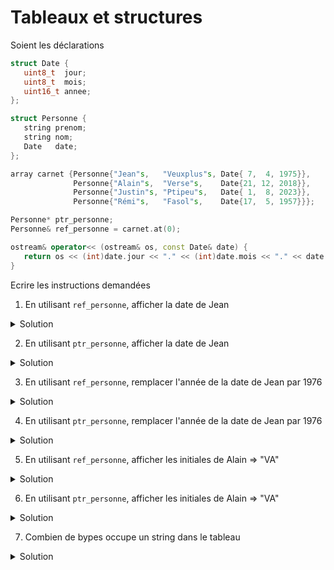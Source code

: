 # Tableaux et structures

Soient les déclarations

~~~cpp
struct Date {
   uint8_t  jour;
   uint8_t  mois;
   uint16_t annee;
};

struct Personne {
   string prenom;
   string nom;
   Date   date;
};

array carnet {Personne{"Jean"s,   "Veuxplus"s, Date{ 7,  4, 1975}},
              Personne{"Alain"s,  "Verse"s,    Date{21, 12, 2018}},
              Personne{"Justin"s, "Ptipeu"s,   Date{ 1,  8, 2023}},
              Personne{"Rémi"s,   "Fasol"s,    Date{17,  5, 1957}}};

Personne* ptr_personne;
Personne& ref_personne = carnet.at(0);

ostream& operator<< (ostream& os, const Date& date) {
   return os << (int)date.jour << "." << (int)date.mois << "." << date.annee;
}
~~~

Ecrire les instructions demandées
<br>

1) En utilisant `ref_personne`, afficher la date de Jean

<details>
<summary>Solution</summary>

~~~cpp
cout << ref_personne.date;
~~~

----------------------------------------

</details>

2) En utilisant `ptr_personne`, afficher la date de Jean

<details>
<summary>Solution</summary>

~~~cpp
// ces 3 affectations sont identiques
ptr_personne = &carnet.at(0);
ptr_personne = &carnet[0];
ptr_personne = carnet.data();

cout << ptr_personne->date;
~~~

----------------------------------------

</details>

3) En utilisant `ref_personne`, remplacer l'année de la date de Jean par 1976

<details>
<summary>Solution</summary>

~~~cpp
ref_personne.date.annee = 1976;
~~~

----------------------------------------

</details>

4) En utilisant `ptr_personne`, remplacer l'année de la date de Jean par 1976

<details>
<summary>Solution</summary>

~~~cpp
ptr_personne->date.annee = 1976;
~~~

----------------------------------------

</details>

5) En utilisant `ref_personne`, afficher les initiales de Alain => "VA"

<details>
<summary>Solution</summary>

~~~cpp
// difficile, une référence ne peut pas être ré-affectée
cout << (&ref_personne + 1)->prenom[0] << (&ref_personne + 1)->nom[0] << endl;
~~~

----------------------------------------

</details>

6) En utilisant `ptr_personne`, afficher les initiales de Alain => "VA"

<details>
<summary>Solution</summary>

~~~cpp
// ces 4 affectations sont identiques
++ptr_personne;
ptr_personne = &carnet.at(1);
ptr_personne = &carnet[1];
ptr_personne = carnet.data() + 1;

cout << ptr_personne->prenom[0] << ptr_personne->nom[0] << endl;
~~~

----------------------------------------

</details>

7) Combien de bypes occupe un string dans le tableau

<details>
<summary>Solution</summary>

**Invariablement 8 bytes**.<br>
Un tableau contient des éléments de même taille,
alors qu'un string peut stocker un nombre différent de caractères.<br>
La partie `string.data` n'est pas dans le tableau, seule la structure du string s'y trouve

~~~cpp
// Pour s'en convaincre
carnet.at(0).nom = "Un nom plus long pour agrandir le str";


cout << "sizeof(Personne)     : " << sizeof(Personne)                   << endl;
cout << "sizeof(Personne) x 4 : " << sizeof(Personne) * 4               << endl;
cout << "sizeof(Carnet)       : " << sizeof(carnet)                     << endl;

cout << "carnet.data - debut  : " << carnet.data()                      << endl;
cout << "carnet.data - fin    : " << carnet.data() + carnet.size()      << endl;
cout << "jean.nom.data        : " << (void*)(carnet.at(0).nom.data())   << endl;

// sizeof(Personne)     : 56
// sizeof(Personne) x 4 : 224
// sizeof(Carnet)       : 224
// carnet.data - debut  : 0x16cf2f4d8
// carnet.data - fin    : 0x16cf2f5b8
// jean.nom.data        : 0x600002eec270
~~~

----------------------------------------

</details>
